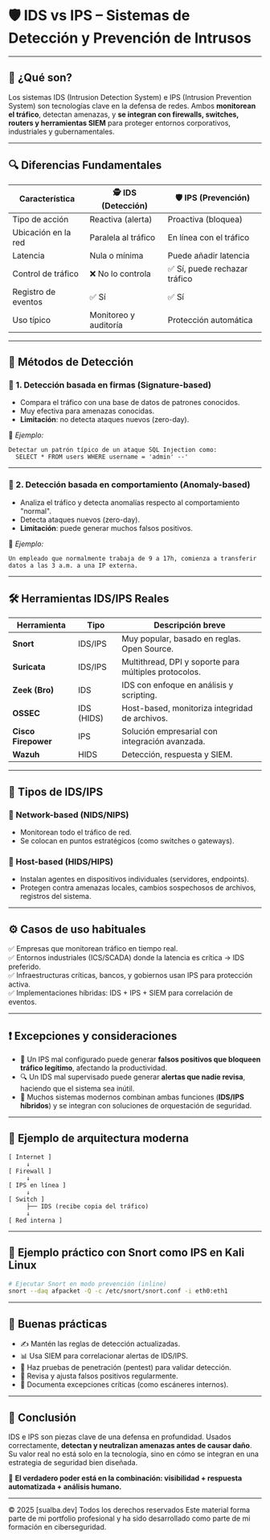 # 🛡️ IDS vs IPS – Sistemas de Detección y Prevención de Intrusos

---

## 📘 ¿Qué son?

Los sistemas IDS (Intrusion Detection System) e IPS (Intrusion Prevention System) son tecnologías clave en la defensa de redes. Ambos **monitorean el tráfico**, detectan amenazas, y **se integran con firewalls, switches, routers y herramientas SIEM** para proteger entornos corporativos, industriales y gubernamentales.

---

## 🔍 Diferencias Fundamentales

| Característica         | 🕵️ IDS (Detección)             | 🛡️ IPS (Prevención)               |
|------------------------|-------------------------------|----------------------------------|
| Tipo de acción         | Reactiva (alerta)              | Proactiva (bloquea)              |
| Ubicación en la red    | Paralela al tráfico            | En línea con el tráfico          |
| Latencia               | Nula o mínima                  | Puede añadir latencia            |
| Control de tráfico     | ❌ No lo controla              | ✅ Sí, puede rechazar tráfico     |
| Registro de eventos    | ✅ Sí                          | ✅ Sí                            |
| Uso típico             | Monitoreo y auditoría          | Protección automática            |

---

## 🧪 Métodos de Detección

### 🔹 1. Detección basada en firmas (Signature-based)

- Compara el tráfico con una base de datos de patrones conocidos.
- Muy efectiva para amenazas conocidas.
- **Limitación**: no detecta ataques nuevos (zero-day).

📌 *Ejemplo:*
```plaintext
Detectar un patrón típico de un ataque SQL Injection como:
  SELECT * FROM users WHERE username = 'admin' --'
```

---

### 🔹 2. Detección basada en comportamiento (Anomaly-based)

- Analiza el tráfico y detecta anomalías respecto al comportamiento "normal".
- Detecta ataques nuevos (zero-day).
- **Limitación**: puede generar muchos falsos positivos.

📌 *Ejemplo:*
```plaintext
Un empleado que normalmente trabaja de 9 a 17h, comienza a transferir datos a las 3 a.m. a una IP externa.
```

---

## 🛠️ Herramientas IDS/IPS Reales

| Herramienta      | Tipo       | Descripción breve                                     |
|------------------|------------|--------------------------------------------------------|
| **Snort**        | IDS/IPS    | Muy popular, basado en reglas. Open Source.           |
| **Suricata**     | IDS/IPS    | Multithread, DPI y soporte para múltiples protocolos. |
| **Zeek (Bro)**   | IDS        | IDS con enfoque en análisis y scripting.              |
| **OSSEC**        | IDS (HIDS) | Host-based, monitoriza integridad de archivos.        |
| **Cisco Firepower** | IPS     | Solución empresarial con integración avanzada.        |
| **Wazuh**        | HIDS       | Detección, respuesta y SIEM.                          |

---

## 🧱 Tipos de IDS/IPS

### 🔸 Network-based (NIDS/NIPS)
- Monitorean todo el tráfico de red.
- Se colocan en puntos estratégicos (como switches o gateways).

### 🔸 Host-based (HIDS/HIPS)
- Instalan agentes en dispositivos individuales (servidores, endpoints).
- Protegen contra amenazas locales, cambios sospechosos de archivos, registros del sistema.

---

## ⚙️ Casos de uso habituales

✅ Empresas que monitorean tráfico en tiempo real.  
✅ Entornos industriales (ICS/SCADA) donde la latencia es crítica → IDS preferido.  
✅ Infraestructuras críticas, bancos, y gobiernos usan IPS para protección activa.  
✅ Implementaciones híbridas: IDS + IPS + SIEM para correlación de eventos.

---

## ❗ Excepciones y consideraciones

- 🔄 Un IPS mal configurado puede generar **falsos positivos que bloqueen tráfico legítimo**, afectando la productividad.
- 🔍 Un IDS mal supervisado puede generar **alertas que nadie revisa**, haciendo que el sistema sea inútil.
- 🧩 Muchos sistemas modernos combinan ambas funciones (**IDS/IPS híbridos**) y se integran con soluciones de orquestación de seguridad.

---

## 🎯 Ejemplo de arquitectura moderna

```plaintext
[ Internet ]
     ↓
[ Firewall ]
     ↓
[ IPS en línea ]
     ↓
[ Switch ]
     ├── IDS (recibe copia del tráfico)
     ↓
[ Red interna ]
```

---

## 🧰 Ejemplo práctico con Snort como IPS en Kali Linux

```bash
# Ejecutar Snort en modo prevención (inline)
snort --daq afpacket -Q -c /etc/snort/snort.conf -i eth0:eth1
```

---

## 🧠 Buenas prácticas

- ✍️ Mantén las reglas de detección actualizadas.
- 📊 Usa SIEM para correlacionar alertas de IDS/IPS.
- 🧪 Haz pruebas de penetración (pentest) para validar detección.
- 🧹 Revisa y ajusta falsos positivos regularmente.
- 🧵 Documenta excepciones críticas (como escáneres internos).

---

## 🧾 Conclusión

IDS e IPS son piezas clave de una defensa en profundidad. Usados correctamente, **detectan y neutralizan amenazas antes de causar daño**. Su valor real no está solo en la tecnología, sino en cómo se integran en una estrategia de seguridad bien diseñada.

🔐 **El verdadero poder está en la combinación: visibilidad + respuesta automatizada + análisis humano.**

 ***
 © 2025 [sualba.dev] Todos los derechos reservados
 Este material forma parte de mi portfolio profesional y ha sido desarrollado como parte de mi formación en ciberseguridad.